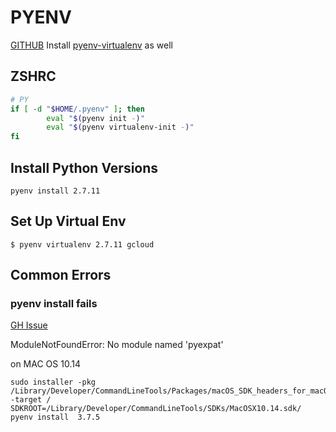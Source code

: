# PYENV

[GITHUB](https://github.com/pyenv/pyenv)
Install [pyenv-virtualenv](https://github.com/pyenv/pyenv-virtualenv) as well

## ZSHRC

```bash
# PY
if [ -d "$HOME/.pyenv" ]; then
        eval "$(pyenv init -)"
        eval "$(pyenv virtualenv-init -)"
fi
```

## Install Python Versions

```console
pyenv install 2.7.11
```

## Set Up Virtual Env

```console
$ pyenv virtualenv 2.7.11 gcloud
```

## Common Errors

### pyenv install fails

[GH Issue](https://github.com/pyenv/pyenv/issues/1066)

ModuleNotFoundError: No module named 'pyexpat'

on MAC OS 10.14

```console
sudo installer -pkg /Library/Developer/CommandLineTools/Packages/macOS_SDK_headers_for_macOS_10.14.pkg -target /
SDKROOT=/Library/Developer/CommandLineTools/SDKs/MacOSX10.14.sdk/ pyenv install  3.7.5
```
